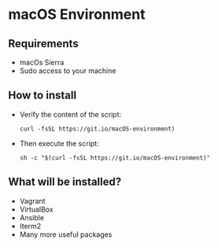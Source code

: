 # macOS Environment

## Requirements
* macOs Sierra
* Sudo access to your machine

## How to install

* Verify the content of the script:

  `curl -fsSL https://git.io/macOS-environment)`

* Then execute the script:

  `sh -c "$(curl -fsSL https://git.io/macOS-environment)"`

## What will be installed?

* Vagrant
* VirtualBox
* Ansible
* Iterm2
* Many more useful packages
